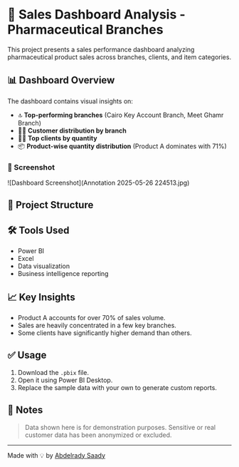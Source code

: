 # 🧾 Sales Dashboard Analysis - Pharmaceutical Branches

This project presents a sales performance dashboard analyzing pharmaceutical product sales across branches, clients, and item categories.

## 📊 Dashboard Overview

The dashboard contains visual insights on:

- 🔝 **Top-performing branches** (Cairo Key Account Branch, Meet Ghamr Branch)
- 🧍‍♂️ **Customer distribution by branch**
- 🧑‍⚕️ **Top clients by quantity**
- 📦 **Product-wise quantity distribution** (Product A dominates with 71%)

### 📸 Screenshot

![Dashboard Screenshot](Annotation 2025-05-26 224513.jpg)

## 📁 Project Structure


## 🛠 Tools Used

- Power BI
- Excel
- Data visualization
- Business intelligence reporting

## 📈 Key Insights

- Product A accounts for over 70% of sales volume.
- Sales are heavily concentrated in a few key branches.
- Some clients have significantly higher demand than others.

## ✅ Usage

1. Download the `.pbix` file.
2. Open it using Power BI Desktop.
3. Replace the sample data with your own to generate custom reports.

## 📌 Notes

> Data shown here is for demonstration purposes. Sensitive or real customer data has been anonymized or excluded.

---

Made with 💡 by [Abdelrady Saady](https://www.linkedin.com/in/abdelradysaady)


